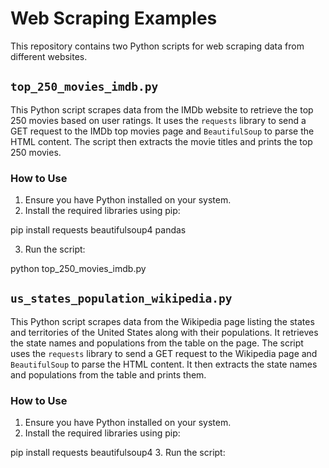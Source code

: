 # Web Scraping Examples

This repository contains two Python scripts for web scraping data from different websites.

## `top_250_movies_imdb.py`

This Python script scrapes data from the IMDb website to retrieve the top 250 movies based on user ratings. It uses the `requests` library to send a GET request to the IMDb top movies page and `BeautifulSoup` to parse the HTML content. The script then extracts the movie titles and prints the top 250 movies.

### How to Use

1. Ensure you have Python installed on your system.
2. Install the required libraries using pip:

pip install requests beautifulsoup4 pandas

3. Run the script:



python top_250_movies_imdb.py


## `us_states_population_wikipedia.py`

This Python script scrapes data from the Wikipedia page listing the states and territories of the United States along with their populations. It retrieves the state names and populations from the table on the page. The script uses the `requests` library to send a GET request to the Wikipedia page and `BeautifulSoup` to parse the HTML content. It then extracts the state names and populations from the table and prints them.

### How to Use

1. Ensure you have Python installed on your system.
2. Install the required libraries using pip:

pip install requests beautifulsoup4
3. Run the script:

